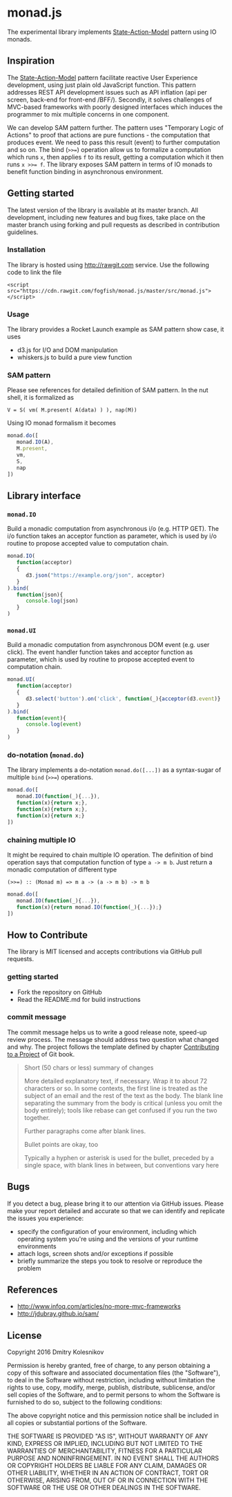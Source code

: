 # monad.js

The experimental library implements [State-Action-Model](http://jdubray.github.io/sam/) pattern using IO monads.

## Inspiration 

The [State-Action-Model](http://jdubray.github.io/sam/) pattern facilitate reactive User Experience development, using just plain old JavaScript function. This pattern addresses REST API development issues such as API inflation (api per screen, back-end for front-end /BFF/). Secondly, it solves challenges of MVC-based frameworks with poorly designed interfaces which induces the programmer to mix multiple concerns in one component. 

We can develop SAM pattern further. The pattern uses "Temporary Logic of Actions" to proof that actions are pure functions - the computation that produces event. We need to pass this result (event) to further computation and so on. The bind (`>>=`) operation allow us to formalize a computation which runs `x`, then applies `f` to its result, getting a computation which it then runs `x >>= f`. The library exposes SAM pattern in terms of IO monads to benefit function binding in asynchronous environment.


## Getting started

The latest version of the library is available at its master branch. All development, including new features and bug fixes, take place on the master branch using forking and pull requests as described in contribution guidelines.


### Installation

The library is hosted using http://rawgit.com service. Use the following code to link the file
```
<script src="https://cdn.rawgit.com/fogfish/monad.js/master/src/monad.js"></script>
```

### Usage

The library provides a Rocket Launch example as SAM pattern show case, it uses 
* d3.js for I/O and DOM manipulation
* whiskers.js to build a pure view function 


### SAM pattern

Please see references for detailed definition of SAM pattern. In the nut shell, it is formalized as
```
V = S( vm( M.present( A(data) ) ), nap(M))
```

Using IO monad formalism it becomes
```javascript
monad.do([
   monad.IO(A),        
   M.present,
   vm,
   S,
   nap
])
```


## Library interface

### `monad.IO` 

Build a monadic computation from asynchronous i/o (e.g. HTTP GET). The i/o function takes an acceptor function as parameter, which is used by i/o routine to propose accepted value to computation chain.
```javascript
monad.IO(
   function(acceptor)
   {
      d3.json("https://example.org/json", acceptor)
   }
).bind(
   function(json){
      console.log(json)
   }
)
```

### `monad.UI`

Build a monadic computation from asynchronous DOM event (e.g. user click). The event handler function takes and acceptor function as parameter, which is used by routine to propose accepted event to computation chain.
```javascript
monad.UI(
   function(acceptor)
   {
      d3.select('button').on('click', function(_){acceptor(d3.event)}
   }
).bind(
   function(event){
      console.log(event)
   }
)
```

### do-notation (`monad.do`)

The library implements a do-notation `monad.do([...])` as a syntax-sugar of multiple `bind` (`>>=`) operations.
```javascript
monad.do([
   monad.IO(function(_){...}),
   function(x){return x;},
   function(x){return x;},
   function(x){return x;}
])
```

### chaining multiple IO

It might be required to chain multiple IO operation. The definition of bind operation says that computation function of type `a -> m b`. Just return a monadic computation of different type 
```
(>>=) :: (Monad m) => m a -> (a -> m b) -> m b
```

```javascript
monad.do([
   monad.IO(function(_){...}),
   function(x){return monad.IO(function(_){...});}
])
```



## How to Contribute

The library is MIT licensed and accepts contributions via GitHub pull requests.

### getting started

* Fork the repository on GitHub
* Read the README.md for build instructions


### commit message

The commit message helps us to write a good release note, speed-up review process. The message should address two question what changed and why. The project follows the template defined by chapter [Contributing to a Project](http://git-scm.com/book/ch5-2.html) of Git book.

>
> Short (50 chars or less) summary of changes
>
> More detailed explanatory text, if necessary. Wrap it to about 72 characters or so. In some contexts, the first line is treated as the subject of an email and the rest of the text as the body. The blank line separating the summary from the body is critical (unless you omit the body entirely); tools like rebase can get confused if you run the two together.
> 
> Further paragraphs come after blank lines.
> 
> Bullet points are okay, too
> 
> Typically a hyphen or asterisk is used for the bullet, preceded by a single space, with blank lines in between, but conventions vary here
>

## Bugs

If you detect a bug, please bring it to our attention via GitHub issues. Please make your report detailed and accurate so that we can identify and replicate the issues you experience:
- specify the configuration of your environment, including which operating system you're using and the versions of your runtime environments
- attach logs, screen shots and/or exceptions if possible
- briefly summarize the steps you took to resolve or reproduce the problem



## References

* http://www.infoq.com/articles/no-more-mvc-frameworks
* http://jdubray.github.io/sam/



## License

Copyright 2016 Dmitry Kolesnikov

Permission is hereby granted, free of charge, to any person obtaining a copy of this software and associated documentation files (the "Software"), to deal in the Software without restriction, including without limitation the rights to use, copy, modify, merge, publish, distribute, sublicense, and/or sell copies of the Software, and to permit persons to whom the Software is furnished to do so, subject to the following conditions:

The above copyright notice and this permission notice shall be included in all copies or substantial portions of the Software.

THE SOFTWARE IS PROVIDED "AS IS", WITHOUT WARRANTY OF ANY KIND, EXPRESS OR IMPLIED, INCLUDING BUT NOT LIMITED TO THE WARRANTIES OF MERCHANTABILITY, FITNESS FOR A PARTICULAR PURPOSE AND NONINFRINGEMENT. IN NO EVENT SHALL THE AUTHORS OR COPYRIGHT HOLDERS BE LIABLE FOR ANY CLAIM, DAMAGES OR OTHER LIABILITY, WHETHER IN AN ACTION OF CONTRACT, TORT OR OTHERWISE, ARISING FROM, OUT OF OR IN CONNECTION WITH THE SOFTWARE OR THE USE OR OTHER DEALINGS IN THE SOFTWARE.




